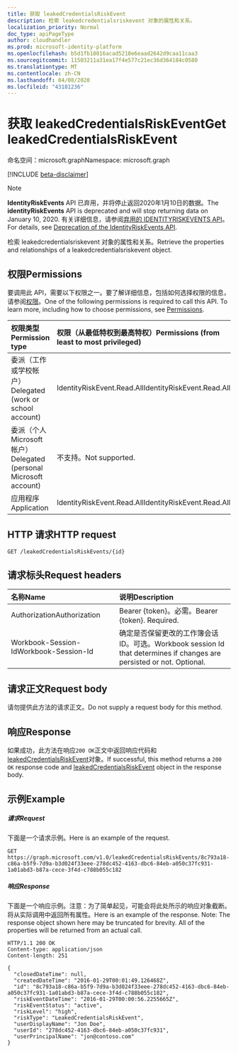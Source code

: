 ```yaml
---
title: 获取 leakedCredentialsRiskEvent
description: 检索 leakedcredentialsriskevent 对象的属性和关系。
localization_priority: Normal
doc_type: apiPageType
author: cloudhandler
ms.prod: microsoft-identity-platform
ms.openlocfilehash: b5d1fb18016acad5218e6eaad2642d9caa11caa3
ms.sourcegitcommit: 11503211a31ea17f4e577c21ec36d364184c0580
ms.translationtype: MT
ms.contentlocale: zh-CN
ms.lasthandoff: 04/08/2020
ms.locfileid: "43181236"
---
```

# <a name="get-leakedcredentialsriskevent"></a><span data-ttu-id="40085-103">获取 leakedCredentialsRiskEvent</span><span class="sxs-lookup"><span data-stu-id="40085-103">Get leakedCredentialsRiskEvent</span></span>

<span data-ttu-id="40085-104">命名空间：microsoft.graph</span><span class="sxs-lookup"><span data-stu-id="40085-104">Namespace: microsoft.graph</span></span>

[!INCLUDE [beta-disclaimer](../../includes/beta-disclaimer.md)]

>[!NOTE]
><span data-ttu-id="40085-105">**IdentityRiskEvents** API 已弃用，并将停止返回2020年1月10日的数据。</span><span class="sxs-lookup"><span data-stu-id="40085-105">The **identityRiskEvents** API is deprecated and will stop returning data on January 10, 2020.</span></span> <span data-ttu-id="40085-106">有关详细信息，请参阅[弃用的 IDENTITYRISKEVENTS API](https://developer.microsoft.com/office/blogs/deprecatation-of-the-identityriskevents-api/)。</span><span class="sxs-lookup"><span data-stu-id="40085-106">For details, see [Deprecation of the IdentityRiskEvents API](https://developer.microsoft.com/office/blogs/deprecatation-of-the-identityriskevents-api/).</span></span>

<span data-ttu-id="40085-107">检索 leakedcredentialsriskevent 对象的属性和关系。</span><span class="sxs-lookup"><span data-stu-id="40085-107">Retrieve the properties and relationships of a leakedcredentialsriskevent object.</span></span>
## <a name="permissions"></a><span data-ttu-id="40085-108">权限</span><span class="sxs-lookup"><span data-stu-id="40085-108">Permissions</span></span>
<span data-ttu-id="40085-p102">要调用此 API，需要以下权限之一。要了解详细信息，包括如何选择权限的信息，请参阅[权限](/graph/permissions-reference)。</span><span class="sxs-lookup"><span data-stu-id="40085-p102">One of the following permissions is required to call this API. To learn more, including how to choose permissions, see [Permissions](/graph/permissions-reference).</span></span>

|<span data-ttu-id="40085-111">权限类型</span><span class="sxs-lookup"><span data-stu-id="40085-111">Permission type</span></span>      | <span data-ttu-id="40085-112">权限（从最低特权到最高特权）</span><span class="sxs-lookup"><span data-stu-id="40085-112">Permissions (from least to most privileged)</span></span>              |
|:--------------------|:---------------------------------------------------------|
|<span data-ttu-id="40085-113">委派（工作或学校帐户）</span><span class="sxs-lookup"><span data-stu-id="40085-113">Delegated (work or school account)</span></span> | <span data-ttu-id="40085-114">IdentityRiskEvent.Read.All</span><span class="sxs-lookup"><span data-stu-id="40085-114">IdentityRiskEvent.Read.All</span></span>    |
|<span data-ttu-id="40085-115">委派（个人 Microsoft 帐户）</span><span class="sxs-lookup"><span data-stu-id="40085-115">Delegated (personal Microsoft account)</span></span> | <span data-ttu-id="40085-116">不支持。</span><span class="sxs-lookup"><span data-stu-id="40085-116">Not supported.</span></span>    |
|<span data-ttu-id="40085-117">应用程序</span><span class="sxs-lookup"><span data-stu-id="40085-117">Application</span></span> | <span data-ttu-id="40085-118">IdentityRiskEvent.Read.All</span><span class="sxs-lookup"><span data-stu-id="40085-118">IdentityRiskEvent.Read.All</span></span> |

## <a name="http-request"></a><span data-ttu-id="40085-119">HTTP 请求</span><span class="sxs-lookup"><span data-stu-id="40085-119">HTTP request</span></span>
<!-- { "blockType": "ignored" } -->
```http
GET /leakedCredentialsRiskEvents/{id}
```
## <a name="request-headers"></a><span data-ttu-id="40085-120">请求标头</span><span class="sxs-lookup"><span data-stu-id="40085-120">Request headers</span></span>
| <span data-ttu-id="40085-121">名称</span><span class="sxs-lookup"><span data-stu-id="40085-121">Name</span></span>      |<span data-ttu-id="40085-122">说明</span><span class="sxs-lookup"><span data-stu-id="40085-122">Description</span></span>|
|:----------|:----------|
| <span data-ttu-id="40085-123">Authorization</span><span class="sxs-lookup"><span data-stu-id="40085-123">Authorization</span></span>  | <span data-ttu-id="40085-p103">Bearer {token}。必需。</span><span class="sxs-lookup"><span data-stu-id="40085-p103">Bearer {token}. Required.</span></span> |
| <span data-ttu-id="40085-126">Workbook-Session-Id</span><span class="sxs-lookup"><span data-stu-id="40085-126">Workbook-Session-Id</span></span>  | <span data-ttu-id="40085-p104">确定是否保留更改的工作簿会话 ID。可选。</span><span class="sxs-lookup"><span data-stu-id="40085-p104">Workbook session Id that determines if changes are persisted or not. Optional.</span></span>|

## <a name="request-body"></a><span data-ttu-id="40085-129">请求正文</span><span class="sxs-lookup"><span data-stu-id="40085-129">Request body</span></span>
<span data-ttu-id="40085-130">请勿提供此方法的请求正文。</span><span class="sxs-lookup"><span data-stu-id="40085-130">Do not supply a request body for this method.</span></span>

## <a name="response"></a><span data-ttu-id="40085-131">响应</span><span class="sxs-lookup"><span data-stu-id="40085-131">Response</span></span>

<span data-ttu-id="40085-132">如果成功，此方法在响应`200 OK`正文中返回响应代码和[leakedCredentialsRiskEvent](../resources/leakedcredentialsriskevent.md)对象。</span><span class="sxs-lookup"><span data-stu-id="40085-132">If successful, this method returns a `200 OK` response code and [leakedCredentialsRiskEvent](../resources/leakedcredentialsriskevent.md) object in the response body.</span></span>
## <a name="example"></a><span data-ttu-id="40085-133">示例</span><span class="sxs-lookup"><span data-stu-id="40085-133">Example</span></span>
##### <a name="request"></a><span data-ttu-id="40085-134">请求</span><span class="sxs-lookup"><span data-stu-id="40085-134">Request</span></span>
<span data-ttu-id="40085-135">下面是一个请求示例。</span><span class="sxs-lookup"><span data-stu-id="40085-135">Here is an example of the request.</span></span>
<!-- {
  "blockType": "request",
  "name": "get_leakedcredentialsriskevent"
}-->
```http
GET https://graph.microsoft.com/v1.0/leakedCredentialsRiskEvents/8c793a18-c86a-b5f9-7d9a-b3d024f33eee-278dc452-4163-dbc6-84eb-a050c37fc931-1a01abd3-b87a-cece-3f4d-c788b055c182
```
##### <a name="response"></a><span data-ttu-id="40085-136">响应</span><span class="sxs-lookup"><span data-stu-id="40085-136">Response</span></span>
<span data-ttu-id="40085-p105">下面是一个响应示例。注意：为了简单起见，可能会将此处所示的响应对象截断。将从实际调用中返回所有属性。</span><span class="sxs-lookup"><span data-stu-id="40085-p105">Here is an example of the response. Note: The response object shown here may be truncated for brevity. All of the properties will be returned from an actual call.</span></span>
<!-- {
  "blockType": "response",
  "truncated": true,
  "@odata.type": "microsoft.graph.leakedCredentialsRiskEvent"
} -->
```http
HTTP/1.1 200 OK
Content-type: application/json
Content-length: 251

{
  "closedDateTime": null,
  "createdDateTime": "2016-01-29T00:01:49.126468Z",
  "id": "8c793a18-c86a-b5f9-7d9a-b3d024f33eee-278dc452-4163-dbc6-84eb-a050c37fc931-1a01abd3-b87a-cece-3f4d-c788b055c182",
  "riskEventDateTime": "2016-01-29T00:00:56.2255665Z",
  "riskEventStatus": "active",
  "riskLevel": "high",
  "riskType": "LeakedCredentialsRiskEvent",
  "userDisplayName": "Jon Doe",
  "userId": "278dc452-4163-dbc6-84eb-a050c37fc931",
  "userPrincipalName": "jon@contoso.com"
}
```

<!-- uuid: 8fcb5dbc-d5aa-4681-8e31-b001d5168d79
2015-10-25 14:57:30 UTC -->
<!--
{
  "type": "#page.annotation",
  "description": "Get leakedCredentialsRiskEvent",
  "keywords": "",
  "section": "documentation",
  "tocPath": "",
  "suppressions": []
}
-->
